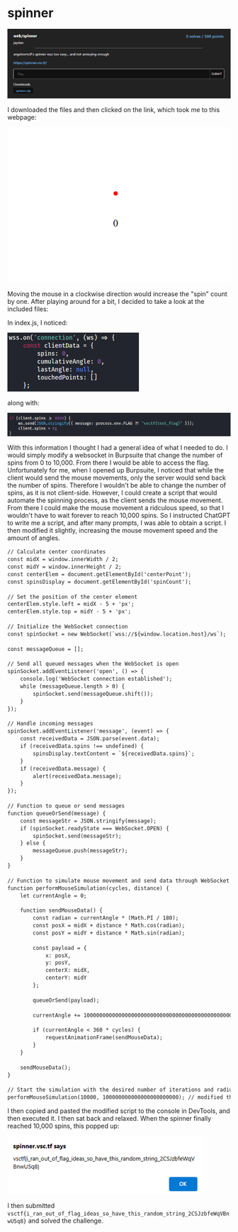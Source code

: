 # spinner
![](../images/spinner-part-1.png)

I downloaded the files and then clicked on the link, which took me to this webpage:

![](../images/spinner-part-2.png)

Moving the mouse in a clockwise direction would increase the "spin" count by one. After playing around for a bit, I decided to take a look at the included files:

In index.js, I noticed:

![](../images/spinner-part-3.png)

along with:

![](../images/spinner-part-4.png)

With this information I thought I had a general idea of what I needed to do. I would simply modify a websocket in Burpsuite that change the number of spins from 0 to 10,000. From there I would be able to access the flag. Unfortunately for me, when I opened up Burpsuite, I noticed that while the client would send the mouse movements, only the server would send back the number of spins. Therefore I wouldn't be able to change the number of spins, as it is not client-side. However, I could create a script that would automate the spinning process, as the client sends the mouse movement. From there I could make the mouse movement a ridculous speed, so that I wouldn't have to wait forever to reach 10,000 spins. So I instructed ChatGPT to write me a script, and after many prompts, I was able to obtain a script. I then modified it slightly, increasing the mouse movement speed and the amount of angles. 

```txt
// Calculate center coordinates
const midX = window.innerWidth / 2;
const midY = window.innerHeight / 2;
const centerElem = document.getElementById('centerPoint');
const spinsDisplay = document.getElementById('spinCount');

// Set the position of the center element
centerElem.style.left = midX - 5 + 'px';
centerElem.style.top = midY - 5 + 'px';

// Initialize the WebSocket connection
const spinSocket = new WebSocket(`wss://${window.location.host}/ws`);

const messageQueue = [];

// Send all queued messages when the WebSocket is open
spinSocket.addEventListener('open', () => {
    console.log('WebSocket connection established');
    while (messageQueue.length > 0) {
        spinSocket.send(messageQueue.shift());
    }
});

// Handle incoming messages
spinSocket.addEventListener('message', (event) => {
    const receivedData = JSON.parse(event.data);
    if (receivedData.spins !== undefined) {
        spinsDisplay.textContent = `${receivedData.spins}`;
    }
    if (receivedData.message) {
        alert(receivedData.message);
    }
});

// Function to queue or send messages
function queueOrSend(message) {
    const messageStr = JSON.stringify(message);
    if (spinSocket.readyState === WebSocket.OPEN) {
        spinSocket.send(messageStr);
    } else {
        messageQueue.push(messageStr);
    }
}

// Function to simulate mouse movement and send data through WebSocket
function performMouseSimulation(cycles, distance) {
    let currentAngle = 0;

    function sendMouseData() {
        const radian = currentAngle * (Math.PI / 180);
        const posX = midX + distance * Math.cos(radian);
        const posY = midY + distance * Math.sin(radian);

        const payload = {
            x: posX,
            y: posY,
            centerX: midX,
            centerY: midY
        };

        queueOrSend(payload);

        currentAngle += 1000000000000000000000000000000000000000000000000000000000000000000000 // modified part, changed value from 10 to 1000000000000000000000000000000000000000000000000000000000000000000000. Adjust this value to control the speed of the simulation

        if (currentAngle < 360 * cycles) {
            requestAnimationFrame(sendMouseData);
        }
    }

    sendMouseData();
}

// Start the simulation with the desired number of iterations and radius
performMouseSimulation(10000, 100000000000000000000000); // modified this part, changed from 100 to 100000000000000000000000. 
```
I then copied and pasted the modified script to the console in DevTools, and then executed it. I then sat back and relaxed. When the spinner finally reached 10,000 spins, this popped up:

![](../images/spinner-part-5.png)

I then submitted `vsctf{i_ran_out_of_flag_ideas_so_have_this_random_string_2CSJzbfeWqVBnwU5q8}` and solved the challenge.
